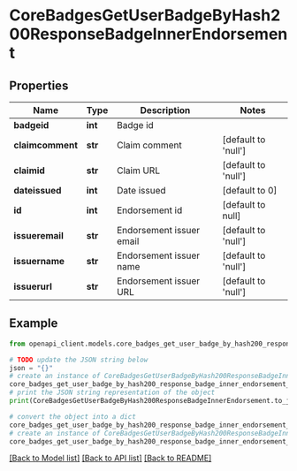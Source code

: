 # CoreBadgesGetUserBadgeByHash200ResponseBadgeInnerEndorsement


## Properties

Name | Type | Description | Notes
------------ | ------------- | ------------- | -------------
**badgeid** | **int** | Badge id | 
**claimcomment** | **str** | Claim comment | [default to 'null']
**claimid** | **str** | Claim URL | [default to 'null']
**dateissued** | **int** | Date issued | [default to 0]
**id** | **int** | Endorsement id | [default to null]
**issueremail** | **str** | Endorsement issuer email | [default to 'null']
**issuername** | **str** | Endorsement issuer name | [default to 'null']
**issuerurl** | **str** | Endorsement issuer URL | [default to 'null']

## Example

```python
from openapi_client.models.core_badges_get_user_badge_by_hash200_response_badge_inner_endorsement import CoreBadgesGetUserBadgeByHash200ResponseBadgeInnerEndorsement

# TODO update the JSON string below
json = "{}"
# create an instance of CoreBadgesGetUserBadgeByHash200ResponseBadgeInnerEndorsement from a JSON string
core_badges_get_user_badge_by_hash200_response_badge_inner_endorsement_instance = CoreBadgesGetUserBadgeByHash200ResponseBadgeInnerEndorsement.from_json(json)
# print the JSON string representation of the object
print(CoreBadgesGetUserBadgeByHash200ResponseBadgeInnerEndorsement.to_json())

# convert the object into a dict
core_badges_get_user_badge_by_hash200_response_badge_inner_endorsement_dict = core_badges_get_user_badge_by_hash200_response_badge_inner_endorsement_instance.to_dict()
# create an instance of CoreBadgesGetUserBadgeByHash200ResponseBadgeInnerEndorsement from a dict
core_badges_get_user_badge_by_hash200_response_badge_inner_endorsement_from_dict = CoreBadgesGetUserBadgeByHash200ResponseBadgeInnerEndorsement.from_dict(core_badges_get_user_badge_by_hash200_response_badge_inner_endorsement_dict)
```
[[Back to Model list]](../README.md#documentation-for-models) [[Back to API list]](../README.md#documentation-for-api-endpoints) [[Back to README]](../README.md)


